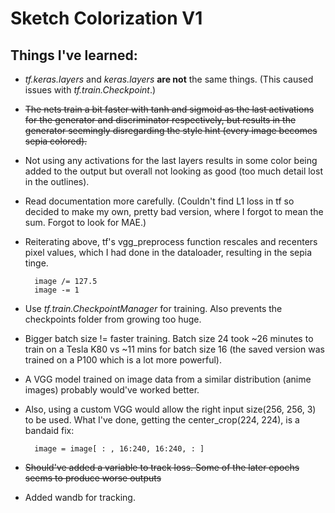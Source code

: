 # Sketch Colorization V1  

## Things I've learned: 

- *tf.keras.layers* and *keras.layers* **are not** the same things. (This caused issues with *tf.train.Checkpoint*.)  
- ~~The nets train a bit faster with tanh and sigmoid as the last activations for the generator and discriminator respectively, but results in the generator seemingly disregarding the style hint (every image becomes sepia colored).~~
- Not using any activations for the last layers results in some color being added to the output but overall not looking as good (too much detail lost in the outlines).
- Read documentation more carefully. (Couldn't find L1 loss in tf so decided to make my own, pretty bad version, where I forgot to mean the sum. Forgot to look for MAE.)  
- Reiterating above, tf's vgg_preprocess function rescales and recenters pixel values, which I had done in the dataloader, resulting in the sepia tinge. 
        
        image /= 127.5
        image -= 1
- Use *tf.train.CheckpointManager* for training. Also prevents the checkpoints folder from growing too huge.  
- Bigger batch size != faster training. Batch size 24 took ~26 minutes to train on a Tesla K80 vs ~11 mins for batch size 16 (the saved version was trained on a P100 which is a lot more powerful).  
- A VGG model trained on image data from a similar distribution (anime images) probably would've worked better. 
- Also, using a custom VGG would allow the right input size(256, 256, 3) to be used. What I've done, getting the center_crop(224, 224), is a bandaid fix:

        image = image[ : , 16:240, 16:240, : ]
- ~~Should've added a variable to track loss. Some of the later epochs seems to produce worse outputs~~
- Added wandb for tracking.